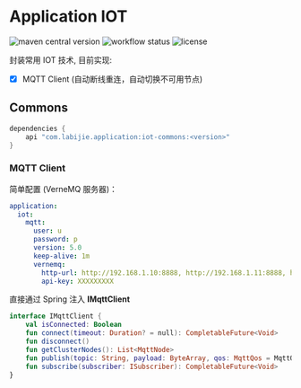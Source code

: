 # Application IOT

![maven central version](https://img.shields.io/maven-central/v/com.labijie.application/iot-commons?style=flat-square)
![workflow status](https://img.shields.io/github/workflow/status/hongque-pro/application-iot/Gradle%20Build%20And%20Release?label=CI%20publish&style=flat-square)
![license](https://img.shields.io/github/license/hongque-pro/application-iot?style=flat-square)

封装常用 IOT 技术, 目前实现:

- [x] MQTT Client (自动断线重连，自动切换不可用节点)

## Commons

```groovy
dependencies {
    api "com.labijie.application:iot-commons:<version>"
}
```

### MQTT Client 

简单配置 (VerneMQ 服务器)：

```yaml
application:
  iot:
    mqtt:
      user: u
      password: p
      version: 5.0
      keep-alive: 1m
      vernemq:
        http-url: http://192.168.1.10:8888, http://192.168.1.11:8888, http://192.168.1.12:8888
        api-key: XXXXXXXXX
```

直接通过 Spring 注入 **IMqttClient**

```kotlin
interface IMqttClient {
    val isConnected: Boolean
    fun connect(timeout: Duration? = null): CompletableFuture<Void>
    fun disconnect()
    fun getClusterNodes(): List<MqttNode>
    fun publish(topic: String, payload: ByteArray, qos: MqttQos = MqttQos.AT_MOST_ONCE): CompletableFuture<Void>
    fun subscribe(subscriber: ISubscriber): CompletableFuture<Void>
}
```
